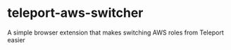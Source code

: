 # teleport-aws-switcher
A simple browser extension that makes switching AWS roles from Teleport easier
